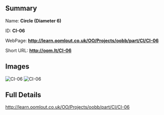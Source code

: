 

## Summary
 
Name: __Circle (Diameter 6)__

ID: __CI-06__

WebPage: __http://learn.oomlout.co.uk/OO/Projects/oobb/part/CI/CI-06__

Short URL: __http://oom.lt/CI-06__


## Images
![CI-06](http://oomlout.com/oobb-gen/parts/CI/CI-06/CI-06_01_420.jpg)
![CI-06](http://oomlout.com/oobb-gen/parts/CI/CI-06/CI-06_420.png)




## Full Details

 http://learn.oomlout.co.uk/OO/Projects/oobb/part/CI/CI-06

